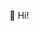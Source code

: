 👋 Hi!

<!---
hello-artpartee/hello-artpartee is a ✨ special ✨ repository because its `README.md` (this file) appears on your GitHub profile.
You can click the Preview link to take a look at your changes.
--->
